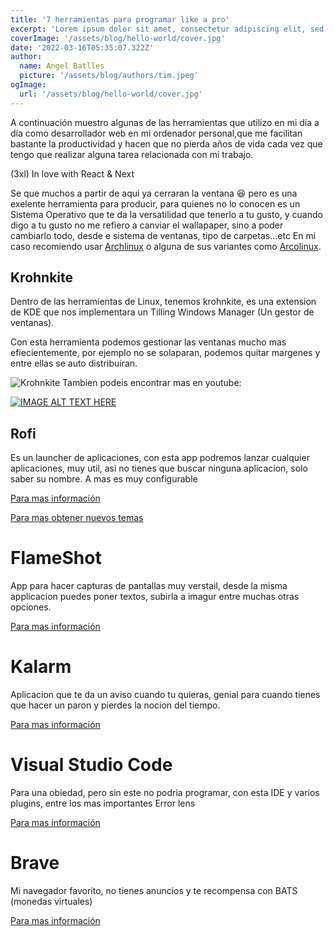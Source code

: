 ```yaml
---
title: '7 herramientas para programar like a pro'
excerpt: 'Lorem ipsum dolor sit amet, consectetur adipiscing elit, sed do eiusmod tempor incididunt ut labore et dolore magna aliqua. Praesent elementum facilisis leo vel fringilla est ullamcorper eget. At imperdiet dui accumsan sit amet nulla facilities morbi tempus.'
coverImage: '/assets/blog/hello-world/cover.jpg'
date: '2022-03-16T05:35:07.322Z'
author:
  name: Angel Batlles
  picture: '/assets/blog/authors/tim.jpeg'
ogImage:
  url: '/assets/blog/hello-world/cover.jpg'
---
```


A continuación muestro algunas de las herramientas que utilizo en mi día a día como desarrollador web en mi ordenador personal,que me facilitan bastante la productividad y hacen que no pierda años de vida cada vez que tengo que realizar alguna tarea relacionada con mi trabajo.

<Heading as='h2' size='3xl' noOfLines={1}>
    (3xl) In love with React & Next
  </Heading>

Se que muchos a partir de aqui ya cerraran la ventana :laughing: pero es una exelente herramienta para producir, para quienes no lo conocen es un Sistema Operativo que te da la versatilidad que tenerlo a tu gusto, y cuando digo a tu gusto no me refiero a canviar el wallapaper, sino a poder cambiarlo todo, desde e sistema de ventanas, tipo de carpetas...etc
En mi caso recomiendo usar [Archlinux](https://archlinux.org/) o alguna de sus variantes como [Arcolinux](https://arcolinux.com/).

## Krohnkite

Dentro de las herramientas de Linux, tenemos krohnkite, es una extension de KDE que nos implementara un Tilling Windows Manager (Un gestor de ventanas).

Con esta herramienta podemos gestionar las ventanas mucho mas efiecientemente, por ejemplo no se solaparan, podemos quitar margenes y entre ellas se auto distribuiran.

![Krohnkite](/images/blog/kron.gif)
Tambien podeis encontrar mas en youtube:

[![IMAGE ALT TEXT HERE](https://img.youtube.com/vi/YOUTUBE_VIDEO_ID_HERE/0.jpg)](https://www.youtube.com/watch?v=sa7gzTRA-BA&t=407s)

## Rofi

Es un launcher de aplicaciones, con esta app podremos lanzar cualquier aplicaciones, muy util, asi no tienes que buscar ninguna aplicacion, solo saber su nombre.
A mas es muy configurable

[Para mas información](https://github.com/davatorium/rofi)

[Para mas obtener nuevos temas](https://github.com/adi1090x/rofi)

# FlameShot

App para hacer capturas de pantallas muy verstail, desde la misma applicacion puedes poner textos, subirla a imagur entre muchas otras opciones.

[Para mas información](https://flameshot.org/)

# Kalarm

Aplicacion que te da un aviso cuando tu quieras, genial para cuando tienes que hacer un paron y pierdes la nocion del tiempo.

[Para mas información](https://apps.kde.org/es/kalarm/)

# Visual Studio Code

Para una obiedad, pero sin este no podria programar, con esta IDE y varios plugins, entre los mas importantes Error lens

[Para mas información](https://code.visualstudio.com/)

# Brave

Mi navegador favorito, no tienes anuncios y te recompensa con BATS (monedas virtuales)

[Para mas información](https://brave.com/es/)
